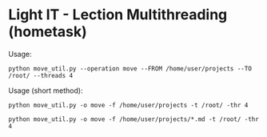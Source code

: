 # Light IT - Lection Multithreading (hometask)

Usage:
```
python move_util.py --operation move --FROM /home/user/projects --TO /root/ --threads 4
```

Usage (short method):
```
python move_util.py -o move -f /home/user/projects -t /root/ -thr 4
```
```
python move_util.py -o move -f /home/user/projects/*.md -t /root/ -thr 4
```
